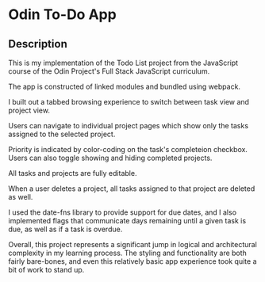 # Odin To-Do App

## Description

This is my implementation of the Todo List project from the JavaScript course of the Odin Project's Full Stack JavaScript curriculum.

The app is constructed of linked modules and bundled using webpack.

I built out a tabbed browsing experience to switch between task view and project view.

Users can navigate to individual project pages which show only the tasks assigned to the selected project.

Priority is indicated by color-coding on the task's completeion checkbox. Users can also toggle showing and hiding completed projects.

All tasks and projects are fully editable.

When a user deletes a project, all tasks assigned to that project are deleted as well.

I used the date-fns library to provide support for due dates, and I also implemented flags that communicate days remaining until a given task is due, as well as if a task is overdue.

Overall, this project represents a significant jump in logical and architectural complexity in my learning process. The styling and functionality are both fairly bare-bones, and even this relatively basic app experience took quite a bit of work to stand up.